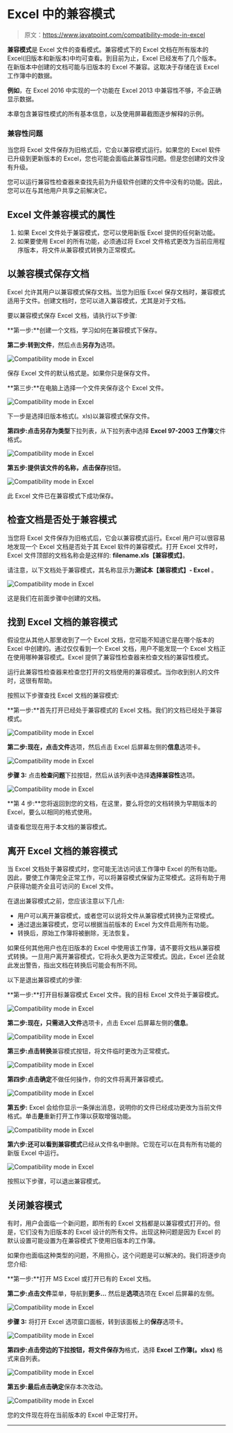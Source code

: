 # Excel 中的兼容模式

> 原文：<https://www.javatpoint.com/compatibility-mode-in-excel>

**兼容模式**是 Excel 文件的查看模式。兼容模式下的 Excel 文档在所有版本的 Excel(旧版本和新版本)中均可查看。到目前为止，Excel 已经发布了几个版本。在新版本中创建的文档可能与旧版本的 Excel 不兼容。这取决于存储在该 Excel 工作簿中的数据。

**例如**，在 Excel 2016 中实现的一个功能在 Excel 2013 中兼容性不够，不会正确显示数据。

本章包含兼容性模式的所有基本信息，以及使用屏幕截图逐步解释的示例。

### 兼容性问题

当您将 Excel 文件保存为旧格式后，它会以兼容模式运行。如果您的 Excel 软件已升级到更新版本的 Excel，您也可能会面临此兼容性问题。但是您创建的文件没有升级。

您可以运行兼容性检查器来查找先前为升级软件创建的文件中没有的功能。因此，您可以在与其他用户共享之前解决它。

## Excel 文件兼容模式的属性

1.  如果 Excel 文件处于兼容模式，您可以使用新版 Excel 提供的任何新功能。
2.  如果要使用 Excel 的所有功能，必须通过将 Excel 文件格式更改为当前应用程序版本，将文件从兼容模式转换为正常模式。

## 以兼容模式保存文档

Excel 允许其用户以兼容模式保存文档。当您为旧版 Excel 保存文档时，兼容模式适用于文件。创建文档时，您可以进入兼容模式，尤其是对于文档。

要以兼容模式保存 Excel 文档，请执行以下步骤:

**第一步:**创建一个文档，学习如何在兼容模式下保存。

**第二步:**转到**文件**，然后点击**另存为**选项。

![Compatibility mode in Excel](img/f6eeeb2b3f43d01de549628d2c748a82.png)

保存 Excel 文件的默认格式是。如果你只是保存文件。

**第三步:**在电脑上选择一个文件夹保存这个 Excel 文件。

![Compatibility mode in Excel](img/562e1b0d73211ed9b8f19902d1e71da6.png)

下一步是选择旧版本格式(。xls)以兼容模式保存文件。

**第四步:**点击**另存为类型**下拉列表，从下拉列表中选择 **Excel 97-2003 工作簿**文件格式。

![Compatibility mode in Excel](img/8af03fb2995b3938003d52827cbe401b.png)

**第五步:**提供该文件的名称，点击**保存**按钮。

![Compatibility mode in Excel](img/cf867003a1bbbc6eba511eb6a891ba2b.png)

此 Excel 文件已在兼容模式下成功保存。

## 检查文档是否处于兼容模式

当您将 Excel 文件保存为旧格式后，它会以兼容模式运行。Excel 用户可以很容易地发现一个 Excel 文档是否处于其 Excel 软件的兼容模式。打开 Excel 文件时，Excel 文件顶部的文档名称会是这样的: **filename.xls【兼容模式】**。

请注意，以下文档处于兼容模式，其名称显示为**测试本【兼容模式】- Excel** 。

![Compatibility mode in Excel](img/53e3ee283297faa28975b33c5a239b16.png)

这是我们在前面步骤中创建的文档。

## 找到 Excel 文档的兼容模式

假设您从其他人那里收到了一个 Excel 文档，您可能不知道它是在哪个版本的 Excel 中创建的。通过仅仅看到一个 Excel 文档，用户不能发现一个 Excel 文档正在使用哪种兼容模式。Excel 提供了兼容性检查器来检查文档的兼容性模式。

运行此兼容性检查器来检查您打开的文档使用的兼容模式。当你收到别人的文件时，这很有帮助。

按照以下步骤查找 Excel 文档的兼容模式:

**第一步:**首先打开已经处于兼容模式的 Excel 文档。我们的文档已经处于兼容模式。

![Compatibility mode in Excel](img/9c18e9a52f2a0936f2b8a4fb145f7846.png)

**第二步:**现在，点击**文件**选项，然后点击 Excel 后屏幕左侧的**信息**选项卡。

![Compatibility mode in Excel](img/8cbfe2ea142e64376cbe24793c30ee29.png)

**步骤 3:** 点击**检查问题**下拉按钮，然后从该列表中选择**选择兼容性**选项。

![Compatibility mode in Excel](img/3104a4d64730408eac00d0ce9b088b07.png)

**第 4 步:**您将返回到您的文档，在这里，要么将您的文档转换为早期版本的 Excel，要么以相同的格式使用。

请查看您现在用于本文档的兼容模式。

## 离开 Excel 文档的兼容模式

当 Excel 文档处于兼容模式时，您可能无法访问该工作簿中 Excel 的所有功能。因此，要使工作簿完全正常工作，可以将兼容模式保留为正常模式。这将有助于用户获得功能齐全且可访问的 Excel 文件。

在退出兼容模式之前，您应该注意以下几点:

*   用户可以离开兼容模式，或者您可以说将文件从兼容模式转换为正常模式。
*   通过退出兼容模式，您可以根据当前版本的 Excel 为文件启用所有功能。
*   转换后，原始工作簿将被删除，无法恢复。

如果任何其他用户也在旧版本的 Excel 中使用该工作簿，请不要将文档从兼容模式转换。一旦用户离开兼容模式，它将永久更改为正常模式。因此，Excel 还会就此发出警告，指出文档在转换后可能会有所不同。

以下是退出兼容模式的步骤:

**第一步:**打开目标兼容模式 Excel 文件。我的目标 Excel 文件处于兼容模式。

![Compatibility mode in Excel](img/e62ad1cd4aaa1cbe875f05a9bced2b1c.png)

**第二步:**现在，只需进入**文件**选项卡，点击 Excel 后屏幕左侧的**信息**。

![Compatibility mode in Excel](img/a121aa308b363a45046c0f7fe53ff365.png)

**第三步:**点击**转换**兼容模式按钮，将文件临时更改为正常模式。

![Compatibility mode in Excel](img/b52e628978a1b473a6d40c8d118a11ed.png)

**第四步:**点击**确定**不做任何操作，你的文件将离开兼容模式。

![Compatibility mode in Excel](img/a6599a8b07bc1ac53cbeb7d1f91a3e9f.png)

**第五步:** Excel 会给你显示一条弹出消息，说明你的文件已经成功更改为当前文件格式。单击**是**重新打开工作簿以获取增强功能。

![Compatibility mode in Excel](img/58c994efed0ceecf2f949db0b49d4fe9.png)

**第六步:**还可以看到**兼容模式**已经从文件名中删除。它现在可以在具有所有功能的新版 Excel 中运行。

![Compatibility mode in Excel](img/9c22e360c00bbc07d6ad913db838f2ac.png)

按照以下步骤，可以退出兼容模式。

## 关闭兼容模式

有时，用户会面临一个新问题，即所有的 Excel 文档都是以兼容模式打开的。但是，它们没有为旧版本的 Excel 设计的所有文件。出现这种问题是因为 Excel 的默认设置可能设置为在兼容模式下使用旧版本的工作簿。

如果你也面临这种类型的问题，不用担心，这个问题是可以解决的。我们将逐步向您介绍:

**第一步:**打开 MS Excel 或打开已有的 Excel 文档。

**第二步:**点击**文件**菜单，导航到**更多…** 然后是**选项**选项在 Excel 后屏幕的左侧。

![Compatibility mode in Excel](img/b9ebae1c87fb5d6922574491b883af77.png)

**步骤 3:** 将打开 Excel 选项窗口面板，转到该面板上的**保存**选项卡。

![Compatibility mode in Excel](img/c056ad7408560c91f47fa0d5e34199d1.png)

**第四步:**点击**旁边的下拉按钮，将文件保存为**格式，选择 **Excel 工作簿(。xlsx)** 格式来自列表。

![Compatibility mode in Excel](img/eaac44e22363ff100a380913bacdb86d.png)

**第五步:**最后点击**确定**保存本次改动。

![Compatibility mode in Excel](img/0ef3d141479e53d207288787605a8b06.png)

您的文件现在将在当前版本的 Excel 中正常打开。

* * *
